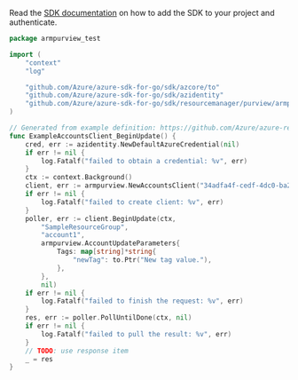 Read the [SDK documentation](https://github.com/Azure/azure-sdk-for-go/blob/sdk%2Fresourcemanager%2Fpurview%2Farmpurview%2Fv1.0.0/sdk/resourcemanager/purview/armpurview/README.md) on how to add the SDK to your project and authenticate.

```go
package armpurview_test

import (
	"context"
	"log"

	"github.com/Azure/azure-sdk-for-go/sdk/azcore/to"
	"github.com/Azure/azure-sdk-for-go/sdk/azidentity"
	"github.com/Azure/azure-sdk-for-go/sdk/resourcemanager/purview/armpurview"
)

// Generated from example definition: https://github.com/Azure/azure-rest-api-specs/tree/main/specification/purview/resource-manager/Microsoft.Purview/stable/2021-07-01/examples/Accounts_Update.json
func ExampleAccountsClient_BeginUpdate() {
	cred, err := azidentity.NewDefaultAzureCredential(nil)
	if err != nil {
		log.Fatalf("failed to obtain a credential: %v", err)
	}
	ctx := context.Background()
	client, err := armpurview.NewAccountsClient("34adfa4f-cedf-4dc0-ba29-b6d1a69ab345", cred, nil)
	if err != nil {
		log.Fatalf("failed to create client: %v", err)
	}
	poller, err := client.BeginUpdate(ctx,
		"SampleResourceGroup",
		"account1",
		armpurview.AccountUpdateParameters{
			Tags: map[string]*string{
				"newTag": to.Ptr("New tag value."),
			},
		},
		nil)
	if err != nil {
		log.Fatalf("failed to finish the request: %v", err)
	}
	res, err := poller.PollUntilDone(ctx, nil)
	if err != nil {
		log.Fatalf("failed to pull the result: %v", err)
	}
	// TODO: use response item
	_ = res
}
```

